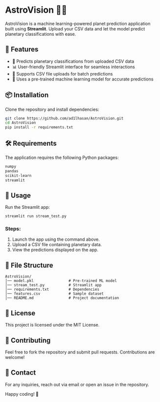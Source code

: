 # AstroVision 🚀🌌

AstroVision is a machine learning-powered planet prediction application built using **Streamlit**. Upload your CSV data and let the model predict planetary classifications with ease.

## 🌟 Features
- 🚀 Predicts planetary classifications from uploaded CSV data
- 📊 User-friendly Streamlit interface for seamless interactions
- 📂 Supports CSV file uploads for batch predictions
- 🤖 Uses a pre-trained machine learning model for accurate predictions

## 📦 Installation

Clone the repository and install dependencies:

```bash
git clone https://github.com/ad1lhasan/AstroVision.git
cd AstroVision
pip install -r requirements.txt
```

## 🛠 Requirements
The application requires the following Python packages:

```txt
numpy
pandas
scikit-learn
streamlit
```

## 🚀 Usage

Run the Streamlit app:

```bash
streamlit run stream_test.py
```

### Steps:
1. Launch the app using the command above.
2. Upload a CSV file containing planetary data.
3. View the predictions displayed on the app.

## 📁 File Structure
```
AstroVision/
│── model.pkl                # Pre-trained ML model
│── stream_test.py           # Streamlit app
│── requirements.txt         # Dependencies
│── features.csv             # Sample dataset
│── README.md                # Project documentation
```

## 📜 License
This project is licensed under the MIT License.

## 🤝 Contributing
Feel free to fork the repository and submit pull requests. Contributions are welcome!

## 📧 Contact
For any inquiries, reach out via email or open an issue in the repository.

Happy coding! 🚀

